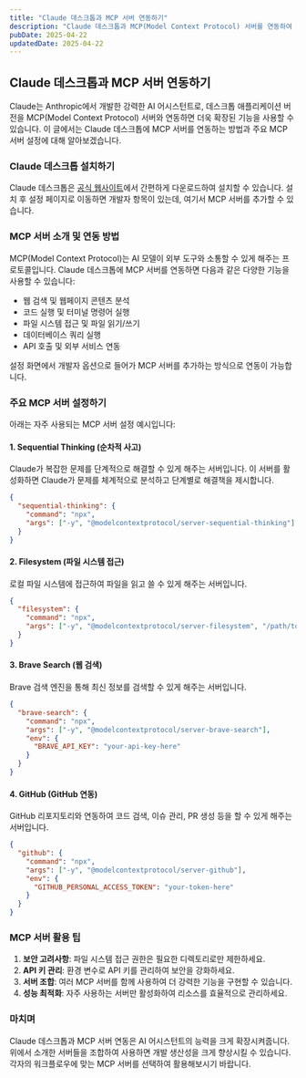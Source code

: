 ```yaml
---
title: "Claude 데스크톱과 MCP 서버 연동하기"
description: "Claude 데스크톱과 MCP(Model Context Protocol) 서버를 연동하여 웹 검색, 코드 실행, 파일 시스템 접근 등 확장된 기능을 사용하는 방법을 알아봅니다."
pubDate: 2025-04-22
updatedDate: 2025-04-22
---
```


## Claude 데스크톱과 MCP 서버 연동하기

Claude는 Anthropic에서 개발한 강력한 AI 어시스턴트로, 데스크톱 애플리케이션 버전을 MCP(Model Context Protocol) 서버와 연동하면 더욱 확장된 기능을 사용할 수 있습니다. 이 글에서는 Claude 데스크톱에 MCP 서버를 연동하는 방법과 주요 MCP 서버 설정에 대해 알아보겠습니다.

### Claude 데스크톱 설치하기

Claude 데스크톱은 [공식 웹사이트](https://claude.ai)에서 간편하게 다운로드하여 설치할 수 있습니다. 설치 후 설정 페이지로 이동하면 개발자 항목이 있는데, 여기서 MCP 서버를 추가할 수 있습니다.

### MCP 서버 소개 및 연동 방법

MCP(Model Context Protocol)는 AI 모델이 외부 도구와 소통할 수 있게 해주는 프로토콜입니다. Claude 데스크톱에 MCP 서버를 연동하면 다음과 같은 다양한 기능을 사용할 수 있습니다:

- 웹 검색 및 웹페이지 콘텐츠 분석
- 코드 실행 및 터미널 명령어 실행
- 파일 시스템 접근 및 파일 읽기/쓰기
- 데이터베이스 쿼리 실행
- API 호출 및 외부 서비스 연동

설정 화면에서 개발자 옵션으로 들어가 MCP 서버를 추가하는 방식으로 연동이 가능합니다.

### 주요 MCP 서버 설정하기

아래는 자주 사용되는 MCP 서버 설정 예시입니다:

#### 1. Sequential Thinking (순차적 사고)

Claude가 복잡한 문제를 단계적으로 해결할 수 있게 해주는 서버입니다. 이 서버를 활성화하면 Claude가 문제를 체계적으로 분석하고 단계별로 해결책을 제시합니다.

```json
{
  "sequential-thinking": {
    "command": "npx",
    "args": ["-y", "@modelcontextprotocol/server-sequential-thinking"]
  }
}
```

#### 2. Filesystem (파일 시스템 접근)

로컬 파일 시스템에 접근하여 파일을 읽고 쓸 수 있게 해주는 서버입니다.

```json
{
  "filesystem": {
    "command": "npx",
    "args": ["-y", "@modelcontextprotocol/server-filesystem", "/path/to/allowed/directory"]
  }
}
```

#### 3. Brave Search (웹 검색)

Brave 검색 엔진을 통해 최신 정보를 검색할 수 있게 해주는 서버입니다.

```json
{
  "brave-search": {
    "command": "npx",
    "args": ["-y", "@modelcontextprotocol/server-brave-search"],
    "env": {
      "BRAVE_API_KEY": "your-api-key-here"
    }
  }
}
```

#### 4. GitHub (GitHub 연동)

GitHub 리포지토리와 연동하여 코드 검색, 이슈 관리, PR 생성 등을 할 수 있게 해주는 서버입니다.

```json
{
  "github": {
    "command": "npx",
    "args": ["-y", "@modelcontextprotocol/server-github"],
    "env": {
      "GITHUB_PERSONAL_ACCESS_TOKEN": "your-token-here"
    }
  }
}
```

### MCP 서버 활용 팁

1. **보안 고려사항**: 파일 시스템 접근 권한은 필요한 디렉토리로만 제한하세요.
2. **API 키 관리**: 환경 변수로 API 키를 관리하여 보안을 강화하세요.
3. **서버 조합**: 여러 MCP 서버를 함께 사용하여 더 강력한 기능을 구현할 수 있습니다.
4. **성능 최적화**: 자주 사용하는 서버만 활성화하여 리소스를 효율적으로 관리하세요.

### 마치며

Claude 데스크톱과 MCP 서버 연동은 AI 어시스턴트의 능력을 크게 확장시켜줍니다. 위에서 소개한 서버들을 조합하여 사용하면 개발 생산성을 크게 향상시킬 수 있습니다. 각자의 워크플로우에 맞는 MCP 서버를 선택하여 활용해보시기 바랍니다.